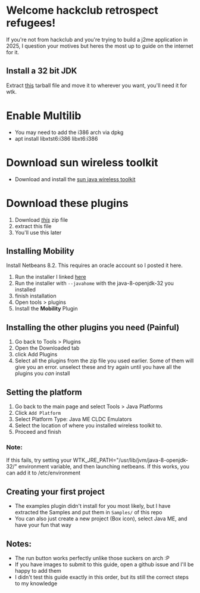 # Welcome hackclub retrospect refugees!
If you're not from hackclub and you're trying to build a j2me application in 2025, I question your motives but heres the most up to guide on the internet for it. 

## Install a 32 bit JDK
Extract [this](https://files.mercurywork.shop/rafflesia/java-8-openjdk-32.tar.gz) tarball file and move it to wherever you want, you'll need it for wtk.

# Enable Multilib
* You may need to add the i386 arch via dpkg
* apt install libxtst6:i386 libxt6:i386

# Download sun wireless toolkit
* Download and install the [sun java wireless toolkit](https://files.mercurywork.shop/foxmoss/retrospect/sun_java_wireless_toolkit-2.5.2_01-linuxi486.bin.sh)
# Download these plugins 
1. Download [*this*](https://files.mercurywork.shop/rafflesia/oracle-jmesdk-3-4-rr-nb-plugins.zip) zip file
2. extract this file
3. You'll use this later

## Installing Mobility
Install Netbeans 8.2. This requires an oracle account so I posted it here.
1. Run the installer I linked [here](https://files.mercurywork.shop/rafflesia/netbeans-8.2-linux.sh)
2. Run the installer with `--javahome` with the java-8-openjdk-32 you installed
3. finish installation
4. Open tools > plugins
5. Install the **Mobility** Plugin

## Installing the other plugins you need (Painful)
1. Go back to Tools > Plugins
2. Open the Downloaded tab
3. click Add Plugins
4. Select all the plugins from the zip file you used earlier. Some of them will give you an error. unselect these and try again until you have all the plugins you *can* install

## Setting the platform
1. Go back to the main page and select Tools > Java Platforms
2. Click `Add Platform`
3. Select Platform Type: Java ME CLDC Emulators
4. Select the location of where you installed wireless toolkit to.
5. Proceed and finish
### Note:
If this fails, try setting your WTK_JRE_PATH="/usr/lib/jvm/java-8-openjdk-32/" environment variable, and then launching netbeans. If this works, you can add it to /etc/environment

## Creating your first project
* The examples plugin didn't install for you most likely, but I have extracted the Samples and put them in `Samples/` of this repo
* You can also just create a new project (Box icon), select Java ME, and have your fun that way

## Notes:
* The run button works perfectly unlike those suckers on arch :P
* If you have images to submit to this guide, open a github issue and I'll be happy to add them
* I didn't test this guide exactly in this order, but its still the correct steps to my knowledge
